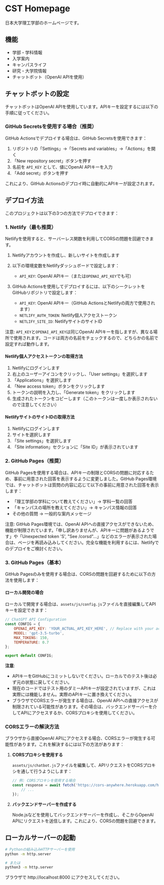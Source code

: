 # CST Homepage

日本大学理工学部のホームページです。

## 機能

- 学部・学科情報
- 入学案内
- キャンパスライフ
- 研究・大学院情報
- チャットボット（OpenAI APIを使用）

## チャットボットの設定

チャットボットはOpenAI APIを使用しています。APIキーを設定するには以下の手順に従ってください。

### GitHub Secretsを使用する場合（推奨）

GitHub Actionsでデプロイする場合は、GitHub Secretsを使用できます：

1. リポジトリの「Settings」→「Secrets and variables」→「Actions」を開く
2. 「New repository secret」ボタンを押す
3. 名前を `API_KEY` として、値にOpenAI APIキーを入力
4. 「Add secret」ボタンを押す

これにより、GitHub Actionsのデプロイ時に自動的にAPIキーが設定されます。

## デプロイ方法

このプロジェクトは以下の3つの方法でデプロイできます：

### 1. Netlify（最も推奨）

Netlifyを使用すると、サーバーレス関数を利用してCORSの問題を回避できます。

1. Netlifyアカウントを作成し、新しいサイトを作成します
2. 以下の環境変数をNetlifyダッシュボードで設定します：
   - `API_KEY`: OpenAI APIキー（または`OPENAI_API_KEY`でも可）

3. GitHub Actionsを使用してデプロイするには、以下のシークレットをGitHubリポジトリで設定します：
   - `API_KEY`: OpenAI APIキー（GitHub ActionsとNetlifyの両方で使用されます）
   - `NETLIFY_AUTH_TOKEN`: Netlify個人アクセストークン
   - `NETLIFY_SITE_ID`: NetlifyサイトのサイトID

注意: `API_KEY`と`OPENAI_API_KEY`は同じOpenAI APIキーを指しますが、異なる場所で使用されます。コードは両方の名前をチェックするので、どちらかの名前で設定すれば動作します。

#### Netlify個人アクセストークンの取得方法

1. Netlifyにログインします
2. 右上のユーザーアイコンをクリックし、「User settings」を選択します
3. 「Applications」を選択します
4. 「New access token」ボタンをクリックします
5. トークンの説明を入力し、「Generate token」をクリックします
6. 生成されたトークンをコピーします（このトークンは一度しか表示されないので注意してください）

#### NetlifyサイトのサイトIDの取得方法

1. Netlifyにログインします
2. サイトを選択します
3. 「Site settings」を選択します
4. 「Site information」セクションに「Site ID」が表示されています

### 2. GitHub Pages（推奨）

GitHub Pagesを使用する場合は、APIキーの制限とCORSの問題に対応するため、事前に用意された回答を表示するように変更しました。GitHub Pages環境では、チャットボットは質問の内容に応じて以下の事前に用意された回答を表示します：

- 「理工学部の学科について教えてください」→ 学科一覧の回答
- 「キャンパスの場所を教えてください」→ キャンパス情報の回答
- その他の質問 → 一般的な案内メッセージ

注意: GitHub Pages環境では、OpenAI APIへの直接アクセスができないため、機能が制限されています。「申し訳ありませんが、APIキーに問題があるようです」や「Unexpected token 'S', "See /corsd"...」などのエラーが表示された場合は、ページを再読み込みしてください。完全な機能を利用するには、Netlifyでのデプロイをご検討ください。

### 3. GitHub Pages（基本）

GitHub Pagesのみを使用する場合は、CORSの問題を回避するために以下の方法を使用します：

#### ローカル開発の場合

ローカルで開発する場合は、`assets/js/config.js`ファイルを直接編集してAPIキーを設定できます：

```javascript
// ChatGPT API Configuration
const CONFIG = {
    OPENAI_API_KEY: 'YOUR_ACTUAL_API_KEY_HERE', // Replace with your actual API key
    MODEL: 'gpt-3.5-turbo',
    MAX_TOKENS: 150,
    TEMPERATURE: 0.7
};

export default CONFIG;
```

**注意**:
- APIキーをGitHubにコミットしないでください。ローカルでのテスト後は必ず元の状態に戻してください。
- 現在のコードではテスト用のダミーAPIキーが設定されていますが、これは実際には機能しません。実際のAPIキーに置き換えてください。
- ブラウザでCORSエラーが発生する場合は、OpenAI APIへの直接アクセスが制限されている可能性があります。その場合は、バックエンドサーバーを介してAPIにアクセスするか、CORSプロキシを使用してください。

### CORSエラーの解決方法

ブラウザから直接OpenAI APIにアクセスする場合、CORSエラーが発生する可能性があります。これを解決するには以下の方法があります：

1. **CORSプロキシを使用する**
   
   `assets/js/chatbot.js`ファイルを編集して、APIリクエストをCORSプロキシを通して行うようにします：

   ```javascript
   // 例: CORSプロキシを使用する場合
   const response = await fetch('https://cors-anywhere.herokuapp.com/https://api.openai.com/v1/chat/completions', {
       // ...
   });
   ```

2. **バックエンドサーバーを作成する**
   
   Node.jsなどを使用してバックエンドサーバーを作成し、そこからOpenAI APIにリクエストを送信します。これにより、CORSの問題を回避できます。

## ローカルサーバーの起動

```bash
# Pythonの組み込みHTTPサーバーを使用
python -m http.server

# または
python3 -m http.server
```

ブラウザで http://localhost:8000 にアクセスしてください。